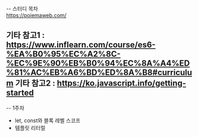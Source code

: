 --
스터디 목차 <br>
https://poiemaweb.com/<br>

기타 참고1  : https://www.inflearn.com/course/es6-%EA%B0%95%EC%A2%8C-%EC%9E%90%EB%B0%94%EC%8A%A4%ED%81%AC%EB%A6%BD%ED%8A%B8#curriculum
기타 참고2  : https://ko.javascript.info/getting-started
--

--
1주차 <br>
  - let, const와 블록 레벨 스코프
  - 템플릿 리터럴
